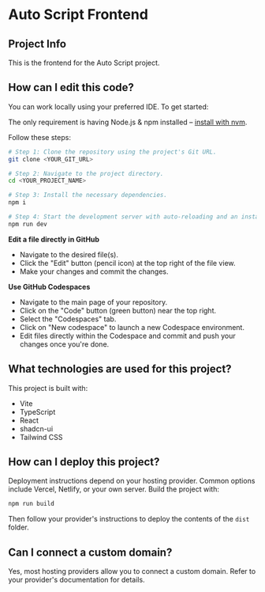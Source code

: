 # Auto Script Frontend

## Project Info

This is the frontend for the Auto Script project.

## How can I edit this code?

You can work locally using your preferred IDE. To get started:

The only requirement is having Node.js & npm installed – [install with nvm](https://github.com/nvm-sh/nvm#installing-and-updating).

Follow these steps:

```sh
# Step 1: Clone the repository using the project's Git URL.
git clone <YOUR_GIT_URL>

# Step 2: Navigate to the project directory.
cd <YOUR_PROJECT_NAME>

# Step 3: Install the necessary dependencies.
npm i

# Step 4: Start the development server with auto-reloading and an instant preview.
npm run dev
```

**Edit a file directly in GitHub**

- Navigate to the desired file(s).
- Click the "Edit" button (pencil icon) at the top right of the file view.
- Make your changes and commit the changes.

**Use GitHub Codespaces**

- Navigate to the main page of your repository.
- Click on the "Code" button (green button) near the top right.
- Select the "Codespaces" tab.
- Click on "New codespace" to launch a new Codespace environment.
- Edit files directly within the Codespace and commit and push your changes once you're done.

## What technologies are used for this project?

This project is built with:

- Vite
- TypeScript
- React
- shadcn-ui
- Tailwind CSS

## How can I deploy this project?

Deployment instructions depend on your hosting provider. Common options include Vercel, Netlify, or your own server. Build the project with:

```sh
npm run build
```

Then follow your provider's instructions to deploy the contents of the `dist` folder.

## Can I connect a custom domain?

Yes, most hosting providers allow you to connect a custom domain. Refer to your provider's documentation for details.

